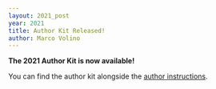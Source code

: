 ```yaml
---
layout: 2021_post
year: 2021
title: Author Kit Released!
author: Marco Volino
---
```



**The 2021 Author Kit is now available!**

You can find the author kit alongside the [author instructions]({{site.url}}/{{page.year}}/author-instructions).






